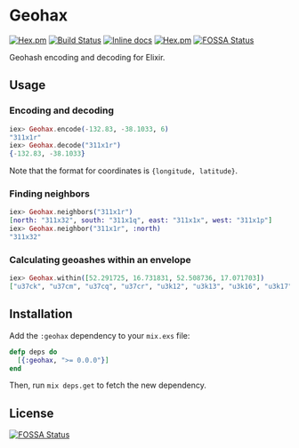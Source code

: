 # Geohax

[![Hex.pm](https://img.shields.io/hexpm/v/geohax.svg)](https://hex.pm/packages/geohax)
[![Build Status](https://travis-ci.org/evuez/geohax.svg?branch=master)](https://travis-ci.org/evuez/geohax)
[![Inline docs](http://inch-ci.org/github/evuez/geohax.svg)](http://inch-ci.org/github/evuez/geohax)
[![Hex.pm](https://img.shields.io/hexpm/dt/geohax.svg)](https://hex.pm/packages/geohax)
[![FOSSA Status](https://app.fossa.io/api/projects/git%2Bgithub.com%2Fevuez%2Fgeohax.svg?type=shield)](https://app.fossa.io/projects/git%2Bgithub.com%2Fevuez%2Fgeohax?ref=badge_shield)

Geohash encoding and decoding for Elixir.

## Usage

### Encoding and decoding

```elixir
iex> Geohax.encode(-132.83, -38.1033, 6)
"311x1r"
iex> Geohax.decode("311x1r")
{-132.83, -38.1033}
```

Note that the format for coordinates is `{longitude, latitude}`.

### Finding neighbors

```elixir
iex> Geohax.neighbors("311x1r")
[north: "311x32", south: "311x1q", east: "311x1x", west: "311x1p"]
iex> Geohax.neighbor("311x1r", :north)
"311x32"
```

### Calculating geoashes within an envelope

```elixir
iex> Geohax.within([52.291725, 16.731831, 52.508736, 17.071703])
["u37ck", "u37cm", "u37cq", "u37cr", "u3k12", "u3k13", "u3k16", "u3k17", "u3k1k", "u37cs", "u37ct", "u37cw", "u37cx", "u3k18", "u3k19", "u3k1d", "u3k1e", "u3k1s", "u37cu", "u37cv", "u37cy", "u37cz", "u3k1b", "u3k1c", "u3k1f", "u3k1g", "u3k1u", "u37fh", "u37fj", "u37fn", "u37fp", "u3k40", "u3k41", "u3k44", "u3k45", "u3k4h", "u37fk", "u37fm", "u37fq", "u37fr", "u3k42", "u3k43", "u3k46", "u3k47", "u3k4k", "u37fs", "u37ft", "u37fw", "u37fx", "u3k48", "u3k49", "u3k4d", "u3k4e", "u3k4s"]
```

## Installation

Add the `:geohax` dependency to your `mix.exs` file:

```elixir
defp deps do
  [{:geohax, ">= 0.0.0"}]
end
```

Then, run `mix deps.get` to fetch the new dependency.


## License
[![FOSSA Status](https://app.fossa.io/api/projects/git%2Bgithub.com%2Fevuez%2Fgeohax.svg?type=large)](https://app.fossa.io/projects/git%2Bgithub.com%2Fevuez%2Fgeohax?ref=badge_large)